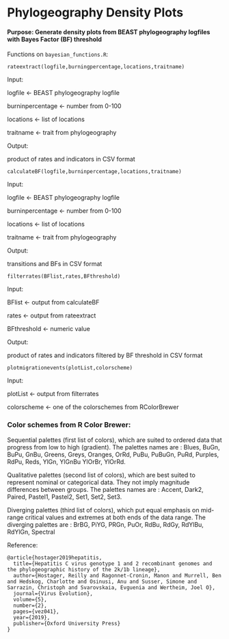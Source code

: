 # Phylogeography Density Plots

#### Purpose: Generate density plots from BEAST phylogeography logfiles with Bayes Factor (BF) threshold

Functions on `bayesian_functions.R`:

`rateextract(logfile,burningpercentage,locations,traitname)`

Input:

logfile <- BEAST phylogeography logfile

burninpercentage <- number from 0-100

locations <- list of locations

traitname <- trait from phylogeography

Output:

product of rates and indicators in CSV format



`calculateBF(logfile,burninpercentage,locations,traitname)`

Input:

logfile <- BEAST phylogeography logfile

burninpercentage <- number from 0-100

locations <- list of locations

traitname <- trait from phylogeography

Output:

transitions and BFs in CSV format


`filterrates(BFlist,rates,BFthreshold)`

Input:

BFlist <- output from calculateBF

rates <- output from rateextract

BFthreshold <- numeric value

Output:

product of rates and indicators filtered by BF threshold in CSV format


`plotmigrationevents(plotList,colorscheme)`

Input:

plotList <- output from filterrates

colorscheme <- one of the colorschemes from RColorBrewer

### Color schemes from R Color Brewer:
Sequential palettes (first list of colors), which are suited to ordered data that progress from low to high (gradient). The palettes names are : Blues, BuGn, BuPu, GnBu, Greens, Greys, Oranges, OrRd, PuBu, PuBuGn, PuRd, Purples, RdPu, Reds, YlGn, YlGnBu YlOrBr, YlOrRd.

Qualitative palettes (second list of colors), which are best suited to represent nominal or categorical data. They not imply magnitude differences between groups. The palettes names are : Accent, Dark2, Paired, Pastel1, Pastel2, Set1, Set2, Set3.

Diverging palettes (third list of colors), which put equal emphasis on mid-range critical values and extremes at both ends of the data range. The diverging palettes are : BrBG, PiYG, PRGn, PuOr, RdBu, RdGy, RdYlBu, RdYlGn, Spectral

Reference:

```
@article{hostager2019hepatitis,
  title={Hepatitis C virus genotype 1 and 2 recombinant genomes and the phylogeographic history of the 2k/1b lineage},
  author={Hostager, Reilly and Ragonnet-Cronin, Manon and Murrell, Ben and Hedskog, Charlotte and Osinusi, Anu and Susser, Simone and Sarrazin, Christoph and Svarovskaia, Evguenia and Wertheim, Joel O},
  journal={Virus Evolution},
  volume={5},
  number={2},
  pages={vez041},
  year={2019},
  publisher={Oxford University Press}
}
```
